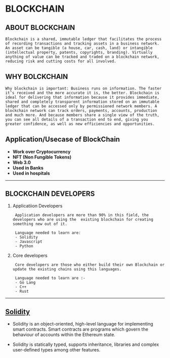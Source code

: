 # BLOCKCHAIN

## ABOUT BLOCKCHAIN

`
Blockchain is a shared, immutable ledger that facilitates the process of recording transactions and tracking assets in a business network. An asset can be tangible (a house, car, cash, land) or intangible (intellectual property, patents, copyrights, branding). Virtually anything of value can be tracked and traded on a blockchain network, reducing risk and cutting costs for all involved.
`

## WHY BOLCKCHAIN

`
Why blockchain is important: Business runs on information. The faster it’s received and the more accurate it is, the better. Blockchain is ideal for delivering that information because it provides immediate, shared and completely transparent information stored on an immutable ledger that can be accessed only by permissioned network members. A blockchain network can track orders, payments, accounts, production and much more. And because members share a single view of the truth, you can see all details of a transaction end to end, giving you greater confidence, as well as new efficiencies and opportunities.
`

## Application/Usecase of BlockChain

- **Work over Cryptocurrency**
- **NFT (Non Fungible Tokens)**
- **Web 3.0**
- **Used in Banks**
- **Used in hospitals**

----

## BLOCKCHAIN DEVELOPERS

1. Applicatiion Developers

        Application developers are more than 90% in this field, the developers who are using the  existing blockchain for creating something new out of it.

        Language needed to learn are: 
        - Solidity
        - Javascript
        - Python

2. Core developers

        Core developers are those who either build their own Blockchain or update the existing chains using this languages.

        Language needed to learn are :-
        - Go Lang
        - C++
        - Rust

----

## [Solidity](https://docs.soliditylang.org/en/v0.8.14/)

- Solidity is an object-oriented, high-level language for implementing smart contracts. Smart contracts are programs which govern the behaviour of accounts within the Ethereum state.

- Solidity is statically typed, supports inheritance, libraries and complex user-defined types among other features.

